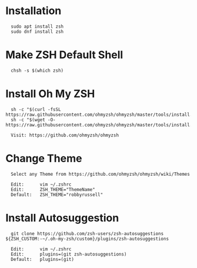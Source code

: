 # Installation
      sudo apt install zsh
      sudo dnf install zsh

# Make ZSH Default Shell
      chsh -s $(which zsh)

# Install Oh My ZSH
      sh -c "$(curl -fsSL https://raw.githubusercontent.com/ohmyzsh/ohmyzsh/master/tools/install.sh)"
      sh -c "$(wget -O- https://raw.githubusercontent.com/ohmyzsh/ohmyzsh/master/tools/install.sh)"
      
      Visit: https://github.com/ohmyzsh/ohmyzsh

# Change Theme
      Select any Theme from https://github.com/ohmyzsh/ohmyzsh/wiki/Themes
      
      Edit:      vim ~/.zshrc
      Edit:      ZSH_THEME="ThemeName"
      Default:   ZSH_THEME="robbyrussell"
      
# Install Autosuggestion
      git clone https://github.com/zsh-users/zsh-autosuggestions ${ZSH_CUSTOM:-~/.oh-my-zsh/custom}/plugins/zsh-autosuggestions
      
      Edit:      vim ~/.zshrc
      Edit:      plugins=(git zsh-autosuggestions)
      Default:   plugins=(git)
